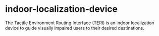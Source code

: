 # indoor-localization-device
The Tactile Environment Routing Interface (TERI) is an indoor localization device to guide visually impaired users to their desired destinations.
